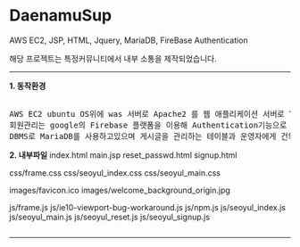 # DaenamuSup
AWS EC2, JSP, HTML, Jquery, MariaDB, FireBase Authentication

해당 프로젝트는 특정커뮤니티에서 내부 소통을 제작되었습니다.
***
<b>1. 동작환경</b>
<pre> 
AWS EC2 ubuntu OS위에 was 서버로 Apache2 를 웹 애플리케이션 서버로 Tomcat 버전8 을 사용하였습니다.
회원관리는 google의 Firebase 플랫폼을 이용해 Authentication기능으로 NoSQL attribute response 폼으로 작동됩니다.
DBMS로 MariaDB를 사용하고있으며 게시글을 관리하는 테이블과 운영자에게 건의하는 테이블 2가지의 테이블을 정의하여 이용하고 있습니다.
</pre>
<b>2. 내부파일</b>
index.html
main.jsp
reset_passwd.html
signup.html

css/frame.css
css/seoyul_index.css
css/seoyul_main.css

images/favicon.ico
images/welcome_background_origin.jpg

js/frame.js
js/ie10-viewport-bug-workaround.js
js/npm.js
js/seoyul_index.js
js/seoyul_main.js
js/seoyul_reset.js
js/seoyul_signup.js
<pre>
</pre>
***
